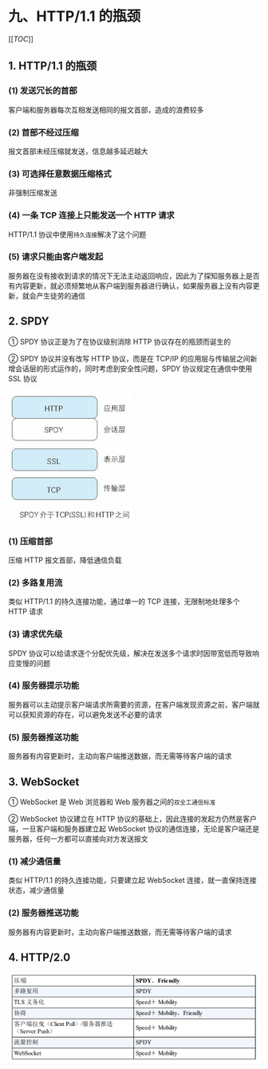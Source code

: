# 九、HTTP/1.1 的瓶颈

[[_TOC_]]

## 1. HTTP/1.1 的瓶颈

### (1) 发送冗长的首部

客户端和服务器每次互相发送相同的报文首部，造成的浪费较多

### (2) 首部不经过压缩

报文首部未经压缩就发送，信息越多延迟越大

### (3) 可选择任意数据压缩格式

非强制压缩发送

### (4) 一条 TCP 连接上只能发送一个 HTTP 请求

HTTP/1.1 协议中使用`持久连接`解决了这个问题

### (5) 请求只能由客户端发起

服务器在没有接收到请求的情况下无法主动返回响应，因此为了探知服务器上是否有内容更新，就必须频繁地从客户端到服务器进行确认，如果服务器上没有内容更新，就会产生徒劳的通信

## 2. SPDY

① SPDY 协议正是为了在协议级别消除 HTTP 协议存在的瓶颈而诞生的

② SPDY 协议并没有改写 HTTP 协议，而是在 TCP/IP 的应用层与传输层之间新增会话层的形式运作的，同时考虑到安全性问题，SPDY 协议规定在通信中使用 SSL 协议

![SPDY](../../../images/计算机网络/HTTP协议/HTTP1.1的瓶颈/SPDY.png)

### (1) 压缩首部

压缩 HTTP 报文首部，降低通信负载

### (2) 多路复用流

类似 HTTP/1.1 的持久连接功能，通过单一的 TCP 连接，无限制地处理多个 HTTP 请求

### (3) 请求优先级

SPDY 协议可以给请求逐个分配优先级，解决在发送多个请求时因带宽低而导致响应变慢的问题

### (4) 服务器提示功能

服务器可以主动提示客户端请求所需要的资源，在客户端发现资源之前，客户端就可以获知资源的存在，可以避免发送不必要的请求

### (5) 服务器推送功能

服务器有内容更新时，主动向客户端推送数据，而无需等待客户端的请求

## 3. WebSocket

① WebSocket 是 Web 浏览器和 Web 服务器之间的`双全工通信标准`

② WebSocket 协议建立在 HTTP 协议的基础上，因此连接的发起方仍然是客户端，一旦客户端和服务器建立起 WebSocket 协议的通信连接，无论是客户端还是服务器，任何一方都可以直接向对方发送报文

### (1) 减少通信量

类似 HTTP/1.1 的持久连接功能，只要建立起 WebSocket 连接，就一直保持连接状态，减少通信量

### (2) 服务器推送功能

服务器有内容更新时，主动向客户端推送数据，而无需等待客户端的请求

## 4. HTTP/2.0

![HTTP2.0](../../../images/计算机网络/HTTP协议/HTTP1.1的瓶颈/HTTP2.0.png)
